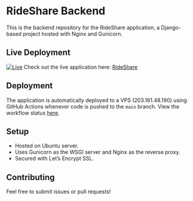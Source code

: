 # RideShare Backend

This is the backend repository for the RideShare application, a Django-based project hosted with Nginx and Gunicorn.

## Live Deployment
[![Live](https://img.shields.io/badge/Live-https://ride.emplique.com-brightgreen)](https://ride.emplique.com/)
Check out the live application here: [RideShare](https://ride.emplique.com/)

## Deployment
The application is automatically deployed to a VPS (203.161.48.190) using GitHub Actions whenever code is pushed to the `main` branch. View the workflow status [here](https://github.com/IamNishanKhan/RideShareBackend/actions).

## Setup
- Hosted on Ubuntu server.
- Uses Gunicorn as the WSGI server and Nginx as the reverse proxy.
- Secured with Let’s Encrypt SSL.

## Contributing
Feel free to submit issues or pull requests!